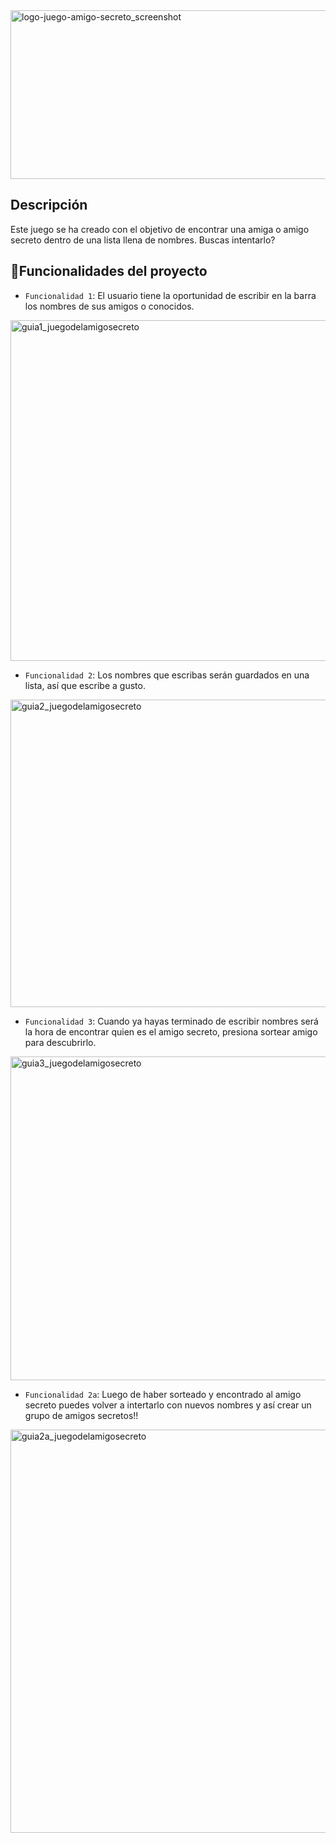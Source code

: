 <img width="757" height="270" alt="logo-juego-amigo-secreto_screenshot" src="https://github.com/user-attachments/assets/c6bb3e0e-d27e-4a28-8ba8-c04aa19d696b" />

## Descripción

Este juego se ha creado con el objetivo de encontrar una amiga o amigo secreto dentro de una lista llena de nombres. Buscas intentarlo?

## :hammer:Funcionalidades del proyecto
- `Funcionalidad 1`: El usuario tiene la oportunidad de escribir en la barra los nombres de sus amigos o conocidos.
<img width="800" height="545" alt="guia1_juegodelamigosecreto" src="https://github.com/user-attachments/assets/4541873c-c5fc-4578-9a94-d59a147bf056" />

- `Funcionalidad 2`: Los nombres que escribas serán guardados en una lista, así que escribe a gusto.
<img width="780" height="492" alt="guia2_juegodelamigosecreto" src="https://github.com/user-attachments/assets/025f35f6-7217-46bc-8092-09d334a46396" />

- `Funcionalidad 3`: Cuando ya hayas terminado de escribir nombres será la hora de encontrar quien es el amigo secreto, presiona sortear amigo para descubrirlo.
<img width="757" height="518" alt="guia3_juegodelamigosecreto" src="https://github.com/user-attachments/assets/d0ca0879-5a88-476e-9aa9-5b865a518116" />

- `Funcionalidad 2a`: Luego de haber sorteado y encontrado al amigo secreto puedes volver a intertarlo con nuevos nombres y así crear un grupo de amigos secretos!!
<img width="799" height="645" alt="guia2a_juegodelamigosecreto" src="https://github.com/user-attachments/assets/8003c888-009d-46ae-80b2-b3fa81435fec" />
